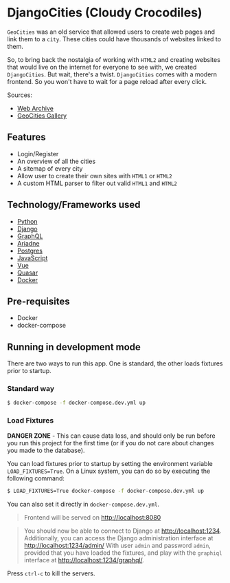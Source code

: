 # DjangoCities (Cloudy Crocodiles)

`GeoCities` was an old service that allowed users to create web pages and link them to a `city`. These cities could have thousands of websites linked to them.

So, to bring back the nostalgia of working with `HTML2` and creating websites that would live on the internet for everyone to see with, we created `DjangoCities`. But wait, there's a twist. `DjangoCities` comes with a modern frontend. So you won't have to wait for a page reload after every click.

Sources:

- [Web Archive](https://web.archive.org/web/19961219233921/http://www.geocities.com/homestead/homedir.html)
- [GeoCities Gallery](https://geocities.restorativland.org/)

## Features

- Login/Register
- An overview of all the cities
- A sitemap of every city
- Allow user to create their own sites with `HTML1` or `HTML2`
- A custom HTML parser to filter out valid `HTML1` and `HTML2`

## Technology/Frameworks used

- [Python](https://www.python.org/)
- [Django](https://www.djangoproject.com/)
- [GraphQL](https://graphql.org/)
- [Ariadne](https://ariadnegraphql.org/)
- [Postgres](https://www.postgresql.org/)
- [JavaScript](https://developer.mozilla.org/en-US/docs/Web/JavaScript)
- [Vue](https://vuejs.org/)
- [Quasar](https://quasar.dev/)
- [Docker](https://www.docker.com/)

## Pre-requisites

- Docker
- docker-compose

## Running in development mode

There are two ways to run this app. One is standard, the other loads fixtures prior to startup.

### Standard way

```bash
$ docker-compose -f docker-compose.dev.yml up
```

### Load Fixtures

**DANGER ZONE** - This can cause data loss, and should only be run before you run this project for the first time (or if you do not care about changes you made to the database).

You can load fixtures prior to startup by setting the environment variable `LOAD_FIXTURES=True`. On a Linux system, you can do so by executing the following command:

```bash
$ LOAD_FIXTURES=True docker-compose -f docker-compose.dev.yml up
```

You can also set it directly in `docker-compose.dev.yml`.

> Frontend will be served on [http://localhost:8080](http://localhost:8080)

> You should now be able to connect to Django at [http://localhost:1234](http://localhost:1234). Additionally, you can access the Django administration interface at [http://localhost:1234/admin/](http://localhost:1234/admin/) With user `admin` and password `admin`, provided that you have loaded the fixtures, and play with the `graphiql` interface at [http://localhost:1234/graphql/](http://localhost:1234/graphql/).

Press `ctrl-c` to kill the servers.

